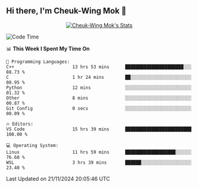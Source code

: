 ## Hi there, I'm Cheuk-Wing Mok 👋

<!--
**mozro0327/mozro0327** is a ✨ _special_ ✨ repository because its `README.md` (this file) appears on your GitHub profile.

Here are some ideas to get you started:

- 🔭 I’m currently working on ...
- 🌱 I’m currently learning ...
- 👯 I’m looking to collaborate on ...
- 🤔 I’m looking for help with ...
- 💬 Ask me about ...
- 📫 How to reach me: ...
- 😄 Pronouns: ...
- ⚡ Fun fact: ...
-->

<p align="center">
  <a href="https://github.com/mozro0327" class="rich-diff-level-one">
    <img src="https://github-readme-stats.vercel.app/api?username=mozro0327&title_color=333&text_color=777" alt="Cheuk-Wing Mok's Stats" >
    <!-- &hide=issues
    <img src="https://github-readme-stats.vercel.app/api?username=mozro0327&hide=issues&title_color=333&text_color=777" alt="Cheuk-Wing Mok's Stats" >
    -->
  </a>
</p>

<!--START_SECTION:waka-->
![Code Time](http://img.shields.io/badge/Code%20Time-3%2C049%20hrs%2030%20mins-blue)

📊 **This Week I Spent My Time On** 

```text
💬 Programming Languages: 
C++                      13 hrs 53 mins      ██████████████████████░░░   88.73 % 
C                        1 hr 24 mins        ██░░░░░░░░░░░░░░░░░░░░░░░   08.95 % 
Python                   12 mins             ░░░░░░░░░░░░░░░░░░░░░░░░░   01.32 % 
Other                    8 mins              ░░░░░░░░░░░░░░░░░░░░░░░░░   00.87 % 
Git Config               0 secs              ░░░░░░░░░░░░░░░░░░░░░░░░░   00.09 % 

🔥 Editors: 
VS Code                  15 hrs 39 mins      █████████████████████████   100.00 % 

💻 Operating System: 
Linux                    11 hrs 59 mins      ███████████████████░░░░░░   76.60 % 
WSL                      3 hrs 39 mins       ██████░░░░░░░░░░░░░░░░░░░   23.40 % 
```


 Last Updated on 21/11/2024 20:05:46 UTC
<!--END_SECTION:waka-->
